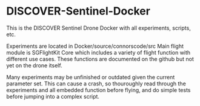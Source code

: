 # DISCOVER-Sentinel-Docker
This is the DISCOVER Sentinel Drone Docker with all experiments, scripts, etc.

Experiments are located in Docker/source/connorscode/src
Main flight module is SGFlightKit Core which includes a variety of flight function with different use cases.
These functions are documented on the github but not yet on the drone itself.

Many experiments may be unfinished or outdated given the current parameter set. This can cause a crash, 
so thouroughly read through the experiments and all embedded function before flying, and do simple tests
before jumping into a complex script.
